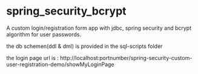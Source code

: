 # spring_security_bcrypt
A custom login/registration form app with jdbc, spring security and bcrypt algorithm for user passwords.

the db schemen(ddl & dml) is provided in the sql-scripts folder

the login page url is : http://localhost:portnumber/spring-security-custom-user-registration-demo/showMyLoginPage

